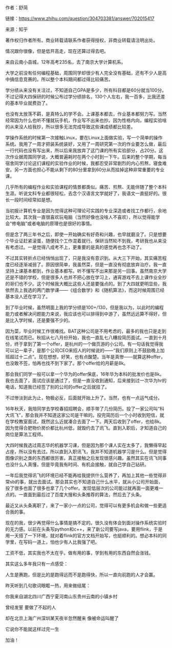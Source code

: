 作者：舒简

链接：https://www.zhihu.com/question/304703381/answer/702015417

来源：知乎

著作权归作者所有。商业转载请联系作者获得授权，非商业转载请注明出处。

情况跟你很像，但是低开高走，现在还算过得去吧。 

来自云南小县城，12年高考235名，去了南京大学计算机系。 

大学之前没有任何编程基础，周围同学却很少有人完全没有基础，还有不少人是高中搞信息竞赛的。所以整个本科期间都过得比较痛苦。

学分绩从来没有关注过，不知道自己GPA是多少，所有科目都是60分就当100分。不过记得大四保研的时候公布过学分绩排名，130个人左右，我一百多，比我还差的基本毕业就费劲了。



也没有太放荡不羁，是真特么的学不会。上课基本都去，作业基本都努力写。当然经常因为什么也听不懂就玩手机，作业写不出来也抄。因为性格内向，编程实验啥的从来没人给我抄，所以很多无法完成导致这些课成绩都比较差。

学操作系统的时候第一次接触Linux，要在Linux上面做实验，写一个简单的操作系统。我用了一周才把装系统装好，又用了一周研究第一次的作业要怎么做，最后一行代码也没有写出来，所以后来我放弃了这门课的所有实验部分，占20分。这次作业据周围同学说，大概普遍耗时在两个小时到一下午。后来的整个学期，每当宿舍同学讨论这们课程的实验作业的时候，我都忍受非常剧烈的内心煎熬，寝食难安。另一方面也担心不能从剩下的80分里拿到60分从而挂掉这种非常重要的专业课。 

几乎所有的编程作业和实验课程的情景都类似。痛苦、煎熬、无能伴随了整个本科生涯。听说文科专业都很轻松，去念个汉语言文学就好了，我语文一直挺好的。很长一段时间经常如是想。 

当初报计算机专业是因为觉得这种可理论可实践的专业深造或者找工作都行，余地比较大。其次我一直很喜欢玩电脑（当然好像也没啥人不喜欢），所以觉得能学会“修电脑”或者电脑的原理也是很好的事情。 

但是念了两三年书之后，即使一开始确实有好奇和兴趣，也早就磨没了。只是想要个毕业证赶紧滚蛋，随便找个工作混着就行。保研当然轮不到我，考研我也从来没有考虑过。一是觉得八成考不上，更重要的是真的感觉再也念不动了。 

不过其实转折点已经悄悄出现了，只是我没有意识到。从大三下开始，其实痛苦程度已经逐渐减弱了。原因很简单，我虽然菜，但是一直没有彻底放弃治疗。我一直坚持上课基本都到，作业基本都写。听不懂写不出来那是另一回事。虽然南京大学还是不错的学校，但是很多人也并不把心放在学习上，通宵游戏不去上课作业全抄的哥们也不少。这个时候我大概比这些人还是要强点的。到了大四就更明显些，我依然去上我选的两门数学课——《组合数学》和《随机算法》，而这时候周围已经基本没人还在学习了。 

到了毕业时候，虽然明面上我的学分绩是100+/130，但是我以为，以此时的编程能力或者解决问题能力来说，我应该也可以排得到中游了，虽然远远算不得好，但是比入学时候，还是要强不少的。 



因为菜，毕业时候工作很难找。BAT这种公司是不用考虑的，最多的我也只是走到在线笔试而已。秋招从七八月份开始，我也一直乱七八糟投简历面试。一直到十月份，终于拿到了第一个offer，是杭州的一个做页游的小公司。有一句话我觉得我可以记一辈子，是那个公司CEO来招人的时候说的——“我们原则上不鼓励晚上加班超过十二点”。现在想想，好笑，也有点酸楚。当年是真惨——就算这种offer，也没敢不签，怕再也找不到下家了。那个offer给的月薪是8k。 

那会我们同学一般可以拿一个华为的offer保底，16年华为本科的批发价也是8k。我也去面了，面试应该是通过了，但是一直没收到通知，后来接到过一次华为hr的电话，知道我已经签了别的公司的offer之后就挂了。 



不过惨淡到此为止，物极必反，后面就开始上升了。当然，也有一点运气成分。 

16年秋天，我陪同学去学校春招招聘会，顺手带了几份简历。投了一家公司叫“科大讯飞”，那会我并不知道这家公司是干嘛的。投完简历后一个小时收到短信，就在学校教室面试，既然这么近就凑合去面了一下。两天后收到了offer，也给8k。因为觉得合肥物价房价都比杭州低，就毁约去了讯飞。直到入职后，才知道自己的岗位是算法工程师。 

大四时候我选过周志华的机器学习课，但是因为那个课人实在太多了，我懒得早起占座，所以没有去过。所以直到入职讯飞，我并不知道机器学习是什么。但是觉得图像识别之类的东西都很厉害。真正接触之后发现很感兴趣。虽然其实在讯飞同事也没什么人真懂，但是毕竟我有时间、有机会接触，就自己学自己钻研。 


一年后我觉得讯飞的环境已经不能再给我提供什么营养了，再加上其他一些觉得非常sb的事，就出去面试。那会其实也不知道自己什么水平，就从小公司开始面，投了很多也面了很多也拿了几个offer。发现低层次的公司能过就再面一面更难一点的。一直面到最后过了百度大搜和头条推荐的算法，然后去了头条。 

最近又从头条离职了，来了一家小一点的公司，觉得可以有更多机会和做一些更适合我的事。 



现在的我，很少再觉得什么事情是搞不定的。很久没有体会到面对操作系统实验时的无力感。以前在头条写python和c++，来了新公司要写java，要用flink，于是用一天搭了一下环境，就对着flink的官方文档开始写，也挺顺利的。想必本科的同学里，在写码一道上，怕也少有人比我强了吧。 


工资不低，其实我也不太在乎。做有用的事，学到有用的东西自然会涨钱。 



其实这么多年我只有一点感受： 

人生是赛跑，但是比的是跑得远而不是跑得快，所以一直向前跑的人才会赢。 

昨天听到几句歌词眼眶一热，用来做结尾： 

你我来自湖北四川广西宁夏河南山东贵州云南的小镇乡村

曾经发誓 要做了不起的人

却在北京上海广州深圳某天夜半忽然醒来 像被命运叫醒了

它说你不能就这样过完一生

加油！
